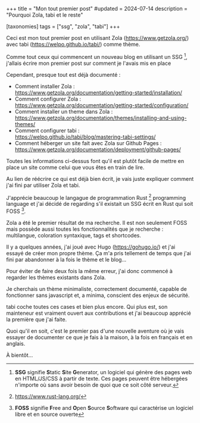 +++
title = "Mon tout premier post"
#updated = 2024-07-14
description = "Pourquoi Zola, tabi et le reste"

[taxonomies]
tags = ["ssg", "zola", "tabi"]
+++

Ceci est mon tout premier post en utilisant Zola (<https://www.getzola.org/>) avec tabi (<https://welpo.github.io/tabi/>) comme thème.

Comme tout ceux qui commencent un nouveau blog en utilisant un SSG [^1], j'allais écrire mon premier post sur comment je l'avais mis en place

Cependant, presque tout est déjà documenté :
- Comment installer Zola :\
<https://www.getzola.org/documentation/getting-started/installation/>
- Comment configurer Zola :\
<https://www.getzola.org/documentation/getting-started/configuration/>
- Comment installer un theme dans Zola :\
<https://www.getzola.org/documentation/themes/installing-and-using-themes/>
- Comment configurer tabi :\
<https://welpo.github.io/tabi/blog/mastering-tabi-settings/>
- Comment héberger un site fait avec Zola sur Github Pages :\
<https://www.getzola.org/documentation/deployment/github-pages/>

Toutes les informations ci-dessus font qu'il est plutôt facile de mettre en place un site comme celui que vous êtes en train de lire.

Au lien de réécrire ce qui est déjà bien écrit, je vais juste expliquer comment j'ai fini par utiliser Zola et tabi.

J'apprécie beaucoup le langague de programmation Rust [^2] programming language et j'ai décidé de regarding s'il existait un SSG écrit en Rust qui soit FOSS [^3].

Zola a été le premier résultat de ma recherche.
Il est non seulement FOSS mais possède aussi toutes les fonctionnalités que je recherche : multilangue, coloration syntaxique, tags et shortcodes.

Il y a quelques années, j'ai joué avec Hugo (<https://gohugo.io/>) et j'ai essayé de créer mon propre thème.
Ça m'a pris tellement de temps que j'ai fini par abandonner à la fois le thème et le blog...

Pour éviter de faire deux fois la même erreur, j'ai donc commencé à regarder les thèmes existants dans Zola.

Je cherchais un thème minimaliste, correctement documenté, capable de fonctionner sans javascript et, a minima, conscient des enjeux de sécurité.

tabi coche toutes ces cases et bien plus encore.
Qui plus est, son mainteneur est vraiment ouvert aux contributions et j'ai beaucoup apprécié la première que j'ai faite.

Quoi qu'il en soit, c'est le premier pas d'une nouvelle aventure où je vais essayer de documenter ce que je fais à la maison, à la fois en français et en anglais.

À bientôt...

[^1]: **SSG** signifie **S**tatic **S**ite **G**enerator, un logiciel qui génère des pages web en HTML/JS/CSS à partir de texte. Ces pages peuvent être hébergées n'importe où sans avoir besoin de quoi que ce soit côté serveur.
[^2]: <https://www.rust-lang.org/>
[^3]: **FOSS** signifie **F**ree and **O**pen **S**ource **S**oftware qui caractérise un logiciel libre et en source ouverte
